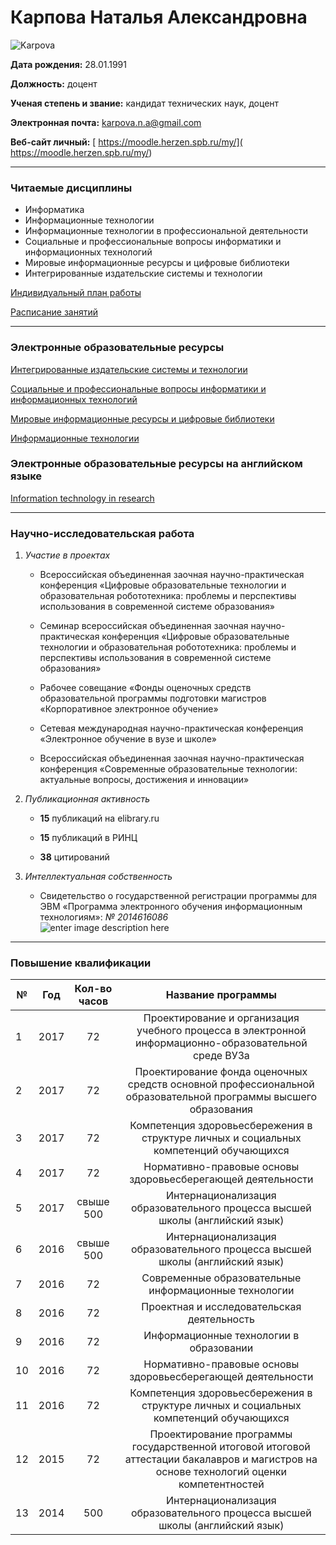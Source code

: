 ﻿# Карпова Наталья Александровна

![Karpova](https://atlas.herzen.spb.ru/teachers/1827.jpg?1518780612)

**Дата рождения:** 28.01.1991  

**Должность:** доцент

**Ученая степень и звание:** кандидат технических наук, доцент

**Электронная почта:**  karpova.n.a@gmail.com

**Веб-сайт личный:**  [ https://moodle.herzen.spb.ru/my/]( https://moodle.herzen.spb.ru/my/)
___

### Читаемые дисциплины
* Информатика
* Информационные технологии
* Информационные технологии в профессиональной деятельности
* Социальные и профессиональные вопросы информатики и информационных технологий
* Мировые информационные ресурсы и цифровые библиотеки
* Интегрированные издательские системы и технологии

[Индивидуальный план работы](https://atlas.herzen.spb.ru/indplan.php?ID=1827&CHAIR=238)

[Расписание занятий](https://atlas.herzen.spb.ru/schedule.php?id=1827)

---
### Электронные образовательные ресурсы

[Интегрированные издательские системы и технологии](https://moodle.herzen.spb.ru/course/view.php?id=1704)

[Социальные и профессиональные вопросы информатики и информационных технологий](https://moodle.herzen.spb.ru/course/view.php?id=1703#section-1)

[Мировые информационные ресурсы и цифровые библиотеки](https://moodle.herzen.spb.ru/course/view.php?id=1702#section-1)

[Информационные технологии](www.inftech.spb.ru)

### Электронные образовательные ресурсы на английском языке

[Information technology in research](https://moodle.herzen.spb.ru/course/view.php?id=3575#section-1)

---

### Научно-исследовательская работа

 1. *Участие в проектах*
     - Всероссийская объединенная заочная научно-практическая конференция «Цифровые образовательные технологии и образовательная робототехника: проблемы и перспективы использования в современной системе образования» 
 
    - Семинар всероссийская объединенная заочная научно-практическая конференция «Цифровые образовательные технологии и образовательная робототехника: проблемы и перспективы использования в современной системе образования»
    
    - Рабочее совещание «Фонды оценочных средств образовательной программы подготовки магистров «Корпоративное электронное обучение» 

    - Сетевая международная научно-практическая конференция «Электронное обучение в вузе и школе»
    
    - Всероссийская объединенная заочная научно-практическая конференция «Современные образовательные технологии: актуальные вопросы, достижения и инновации» 

               
2. *Публикационная активность* 

   - **15** публикаций на elibrary.ru 

   - **15** публикаций в РИНЦ 

   - **38** цитирований 

3.  *Интеллектуальная собственность*

    * Свидетельство о государственной регистрации программы для ЭВМ «Программа электронного обучения информационным технологиям»: *№ 2014616086* <br>
![enter image description here](https://4.downloader.disk.yandex.ru/preview/ba28454aea6d51bf73da2d351264ca1ba709e47ec65baee881b2f3937f824982/inf/_kTyQpAaIQD1f91-WxTdoYwJRa_fCArPJACqjsVIds-HQoVyM3cnpUTXbob17Mf-sZzk9VyeM0k7VzkOoJ0wyQ==?uid=0&filename=%D0%A1%D0%B2%D0%B8%D0%B4%D0%B5%D1%82%D0%B5%D0%BB%D1%8C%D1%81%D1%82%D0%B2%D0%BE%20%D0%98%D0%A2.jpg&disposition=inline&hash=&limit=0&content_type=image/jpeg&tknv=v2&size=1249x534)
    
---

### Повышение квалификации
| №  | Год | Кол-во часов  |  Название программы|
|---|---|---|---|
| 1  | <center> 2017| <center> 72 | <center> Проектирование и организация учебного процесса в электронной информационно-образовательной среде ВУЗа  |
| 2  | <center> 2017  | <center> 72  | <center> Проектирование фонда оценочных средств основной профессиональной образовательной программы высшего образования |
| 3  | <center> 2017| <center> 72  | <center> Компетенция здоровьесбережения в структуре личных и социальных компетенций обучающихся   |
| 4  | <center>2017  | <center>72 |<center> Нормативно-правовые основы здоровьесберегающей деятельности|
| 5  | <center> 2017 | <center> свыше 500 | <center> Интернационализация образовательного процесса высшей школы (английский язык) |
| 6  |<center>2016 | <center>свыше 500 | <center> Интернационализация образовательного процесса высшей школы (английский язык) |
| 7  | <center>2016  | <center> 72 |<center> Современные образовательные информационные технологии  |
| 8  | <center>2016 | <center>72  | <center>Проектная и исследовательская деятельность  |
| 9  | <center>2016 | <center>72  | <center>Информационные технологии в образовании |
| 10  | <center>2016 | <center>72  | <center>Нормативно-правовые основы здоровьесберегающей деятельности  |
| 11  | <center>2016 | <center>72  | <center>Компетенция здоровьесбережения в структуре личных и социальных компетенций обучающихся  |
| 12  | <center>2015 | <center>72  | <center> Проектирование программы государственной итоговой итоговой аттестации бакалавров и магистров на основе технологий оценки компетентностей  |
| 13  | <center>2014 | <center>500 | <center>Интернационализация образовательного процесса высшей школы (английский язык)  |


